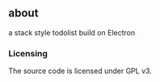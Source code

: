 ## about
a stack style todolist build on Electron

### Licensing
The source code is licensed under GPL v3.
